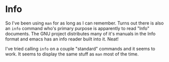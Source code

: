 Info
====

So I've been using `man` for as long as I can remember. Turns out there is also an `info` command who's primary purpose is apparently to read "Info" documents. The GNU project distributes many of it's manuals in the Info format and emacs has an info reader built into it. Neat!

I've tried calling `info` on a couple "standard" commands and it seems to work. It seems to display the same stuff as `man` most of the time.